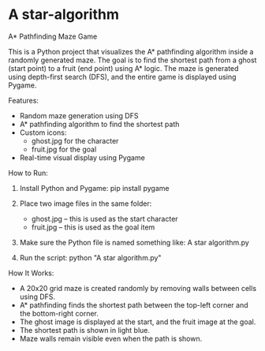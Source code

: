 # A star-algorithm
A* Pathfinding Maze Game

This is a Python project that visualizes the A* pathfinding algorithm inside a randomly generated maze. The goal is to find the shortest path from a ghost (start point) to a fruit (end point) using A* logic. The maze is generated using depth-first search (DFS), and the entire game is displayed using Pygame.


Features:
- Random maze generation using DFS
- A* pathfinding algorithm to find the shortest path
- Custom icons:
  - ghost.jpg for the character
  - fruit.jpg for the goal
- Real-time visual display using Pygame


How to Run:

1. Install Python and Pygame:
   pip install pygame

2. Place two image files in the same folder:
   - ghost.jpg – this is used as the start character
   - fruit.jpg – this is used as the goal item

3. Make sure the Python file is named something like:
   A star algorithm.py

4. Run the script:
   python "A star algorithm.py"


How It Works:

- A 20x20 grid maze is created randomly by removing walls between cells using DFS.
- A* pathfinding finds the shortest path between the top-left corner and the bottom-right corner.
- The ghost image is displayed at the start, and the fruit image at the goal.
- The shortest path is shown in light blue.
- Maze walls remain visible even when the path is shown.

